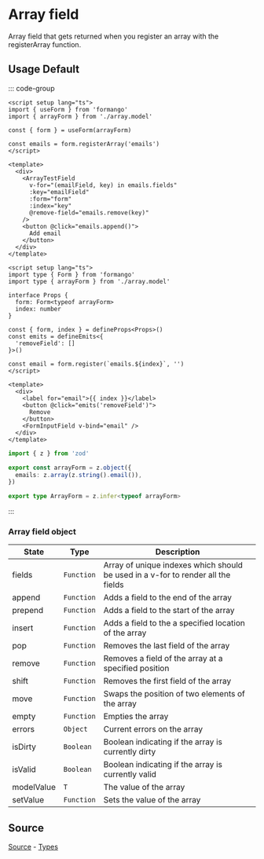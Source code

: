 # Array field

Array field that gets returned when you register an array with the registerArray function.

## Usage Default

::: code-group

```vue [ExampleArray.vue]
<script setup lang="ts">
import { useForm } from 'formango'
import { arrayForm } from './array.model'

const { form } = useForm(arrayForm)

const emails = form.registerArray('emails')
</script>

<template>
  <div>
    <ArrayTestField
      v-for="(emailField, key) in emails.fields"
      :key="emailField"
      :form="form"
      :index="key"
      @remove-field="emails.remove(key)"
    />
    <button @click="emails.append()">
      Add email
    </button>
  </div>
</template>
```

```vue [ExampleArrayField.vue]
<script setup lang="ts">
import type { Form } from 'formango'
import type { arrayForm } from './array.model'

interface Props {
  form: Form<typeof arrayForm>
  index: number
}

const { form, index } = defineProps<Props>()
const emits = defineEmits<{
  'removeField': []
}>()

const email = form.register(`emails.${index}`, '')
</script>

<template>
  <div>
    <label for="email">{{ index }}</label>
    <button @click="emits('removeField')">
      Remove
    </button>
    <FormInputField v-bind="email" />
  </div>
</template>
```

```ts [example.model.ts]
import { z } from 'zod'

export const arrayForm = z.object({
  emails: z.array(z.string().email()),
})

export type ArrayForm = z.infer<typeof arrayForm>
```

:::

### Array field object

| State           | Type      | Description                                                       |
| --------------- | --------- | ----------------------------------------------------------------- |
| fields | `Function` | Array of unique indexes which should be used in a v-for to render all the fields |
| append | `Function` | Adds a field to the end of the array |
| prepend | `Function` | Adds a field to the start of the array |
| insert | `Function` | Adds a field to the a specified location of the array |
| pop | `Function` | Removes the last field of the array |
| remove | `Function` | Removes a field of the array at a specified position |
| shift | `Function` | Removes the first field of the array |
| move | `Function` | Swaps the position of two elements of the array |
| empty | `Function` | Empties the array |
| errors | `Object` | Current errors on the array |
| isDirty | `Boolean` | Boolean indicating if the array is currently dirty |
| isValid | `Boolean` | Boolean indicating if the array is currently valid |
| modelValue | `T` | The value of the array |
| setValue | `Function` | Sets the value of the array |

## Source

[Source](https://github.com/wouterlms/forms/blob/main/src/composables/useForm.ts) - [Types](https://github.com/wouterlms/forms/blob/main/src/types/form.type.ts)